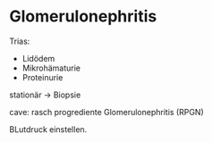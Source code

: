 # Glomerulonephritis

Trias:

- Lidödem
- Mikrohämaturie
- Proteinurie

stationär → Biopsie

cave: rasch progrediente Glomerulonephritis (RPGN)

BLutdruck einstellen.
